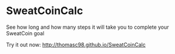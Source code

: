 # SweatCoinCalc
See how long and how many steps it will take you to complete your SweatCoin goal

Try it out now: http://thomasc98.github.io/SweatCoinCalc
